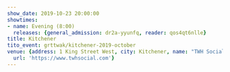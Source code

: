 ```yaml
---
show_date: 2019-10-23 20:00:00
showtimes:
- name: Evening (8:00)
  releases: {general_admission: dr2a-yyunfq, reader: qos4qt6nlle}
title: Kitchener
tito_event: grttwak/kitchener-2019-october
venue: {address: 1 King Street West, city: Kitchener, name: "TWH Social (Konig Room)", province: 'ON',
  url: 'https://www.twhsocial.com'}
---
```

